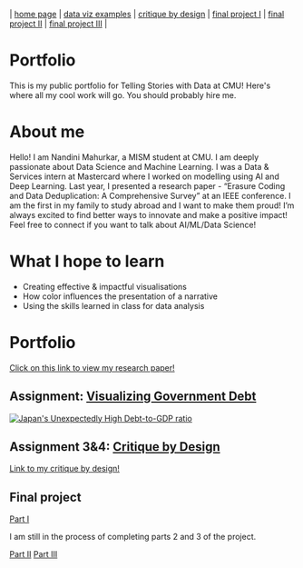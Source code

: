 | [home page](https://nandini-mahurkar.github.io/nandini-dataviz-portfolio/) | [data viz examples](dataviz-examples) | [critique by design](critique-by-design) | [final project I](final-project-part-one) | [final project II](final-project-part-two) | [final project III](final-project-part-three) |

# Portfolio
This is my public portfolio for Telling Stories with Data at CMU!  Here's where all my cool work will go.  You should probably hire me. 

# About me
Hello! I am Nandini Mahurkar, a MISM student at CMU. I am deeply passionate about Data Science and Machine Learning. I was a Data & Services intern at Mastercard where I worked on modelling using AI and Deep Learning. Last year, I presented a research paper - “Erasure Coding and Data Deduplication: A Comprehensive Survey” at an IEEE conference. 
I am the first in my family to study abroad and I want to make them proud!
I’m always excited to find better ways to innovate and make a positive impact! Feel free to connect if you want to talk about AI/ML/Data Science! 


# What I hope to learn

- Creating effective & impactful visualisations
- How color influences the presentation of a narrative
- Using the skills learned in class for data analysis

# Portfolio

[Click on this link to view my research paper!](https://ieeexplore.ieee.org/document/10512243)

## Assignment: [Visualizing Government Debt](https://public.tableau.com/app/profile/nandini.mahurkar4149/viz/JapansUnexpectedlyHighDebt-to-GDPratio/JapansUnexpectedlyHighDebt-to-GDPratio?publish=yes)

<div class='tableauPlaceholder' id='viz1738008583985' style='position: relative'><noscript><a href='#'><img alt='Japan&#39;s Unexpectedly High Debt-to-GDP ratio  ' src='https:&#47;&#47;public.tableau.com&#47;static&#47;images&#47;Ja&#47;JapansUnexpectedlyHighDebt-to-GDPratio&#47;JapansUnexpectedlyHighDebt-to-GDPratio&#47;1_rss.png' style='border: none' /></a></noscript><object class='tableauViz'  style='display:none;'><param name='host_url' value='https%3A%2F%2Fpublic.tableau.com%2F' /> <param name='embed_code_version' value='3' /> <param name='site_root' value='' /><param name='name' value='JapansUnexpectedlyHighDebt-to-GDPratio&#47;JapansUnexpectedlyHighDebt-to-GDPratio' /><param name='tabs' value='no' /><param name='toolbar' value='yes' /><param name='static_image' value='https:&#47;&#47;public.tableau.com&#47;static&#47;images&#47;Ja&#47;JapansUnexpectedlyHighDebt-to-GDPratio&#47;JapansUnexpectedlyHighDebt-to-GDPratio&#47;1.png' /> <param name='animate_transition' value='yes' /><param name='display_static_image' value='yes' /><param name='display_spinner' value='yes' /><param name='display_overlay' value='yes' /><param name='display_count' value='yes' /><param name='language' value='en-US' /><param name='filter' value='publish=yes' /></object></div>                
<script type='text/javascript'>                    
  var divElement = document.getElementById('viz1738008583985');                    
  var vizElement = divElement.getElementsByTagName('object')[0];                    
  vizElement.style.width='100%';vizElement.style.height=(divElement.offsetWidth*0.75)+'px';                    
  var scriptElement = document.createElement('script');                    
  scriptElement.src = 'https://public.tableau.com/javascripts/api/viz_v1.js';                    
  vizElement.parentNode.insertBefore(scriptElement, vizElement);                
</script>

## Assignment 3&4: [Critique by Design](critique-by-design)

[Link to my critique by design!](critique-by-design)

## Final project
<!--Here it might be helpful to include a high-level description of your final project. -->
[Part I](final-project-part-one)

I am still in the process of completing parts 2 and 3 of the project.

[Part II](final-project-part-two)
[Part III](final-project-part-three)

<!-- ## References

## AI acknowledgements
_If you used AI to help you complete this assignment (within the parameters of the instruction and course guidelines), detail your use of AI for this assignment here._ -->

